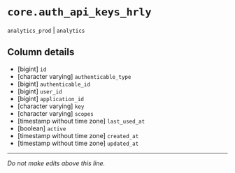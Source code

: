 # `core.auth_api_keys_hrly`
`analytics_prod` | `analytics`

## Column details
* [bigint]    `id`
* [character varying] `authenticable_type`
* [bigint]    `authenticable_id`
* [bigint]    `user_id`
* [bigint]    `application_id`
* [character varying] `key`
* [character varying] `scopes`
* [timestamp without time zone] `last_used_at`
* [boolean]   `active`
* [timestamp without time zone] `created_at`
* [timestamp without time zone] `updated_at`

-------------------------------------------------------------------------------
*Do not make edits above this line.*
